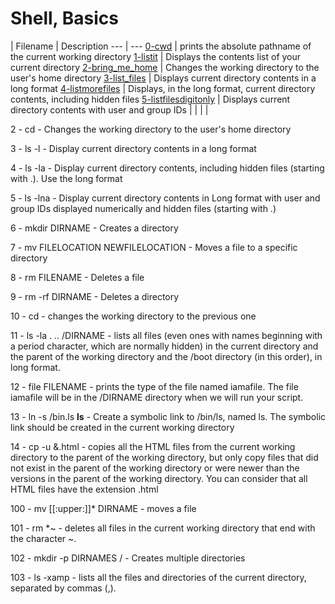 # Shell, Basics
[]() | 
Filename | Description
--- | ---
[0-cwd](0-current_working_directory) | prints the absolute pathname of the current working directory
[1-listit](1-listit) |  Displays the contents list of your current directory
[2-bring_me_home](2-bring_me_home) | Changes the working directory to the user's home directory
[3-list_files](3-list_files) | Displays current directory contents in a long format
[4-listmorefiles](4-listmorefiles) | Displays, in the long format, current directory contents, including hidden files
[5-listfilesdigitonly](5-listfilesdigitonly) | Displays current directory contents with user and group IDs
[]() | 
[]() | 
[]() | 
[]() | 

2 - cd - Changes the working directory to the user's home directory

3 - ls -l - Display current directory contents in a long format

4 - ls -la - Display current directory contents, including hidden files (starting with .). Use the long format

5 - ls -lna - Display current directory contents in Long format with user and group IDs displayed numerically and hidden files (starting with .)

6 - mkdir DIRNAME -  Creates a directory

7 - mv FILELOCATION NEWFILELOCATION - Moves a file to a specific directory

8 - rm FILENAME - Deletes a file

9 - rm -rf DIRNAME - Deletes a directory

10 - cd - changes the working directory to the previous one

11 - ls -la . .. /DIRNAME - lists all files (even ones with names beginning with a period character, which are normally hidden) in the current directory and the parent of the working directory and the /boot directory (in this order), in long format.

12 - file FILENAME - prints the type of the file named iamafile. The file iamafile will be in the /DIRNAME directory when we will run your script.

13 - ln -s /bin.ls __ls__ - Create a symbolic link to /bin/ls, named ls. The symbolic link should be created in the current working directory

14 - cp -u &.html - copies all the HTML files from the current working directory to the parent of the working directory, but only copy files that did not exist in the parent of the working directory or were newer than the versions in the parent of the working directory. You can consider that all HTML files have the extension .html

100 - mv [[:upper:]]* DIRNAME - moves a file

101 - rm *~ - deletes all files in the current working directory that end with the character ~.

102 - mkdir -p DIRNAMES / - Creates multiple directories 

103 - ls -xamp - lists all the files and directories of the current directory, separated by commas (,).



